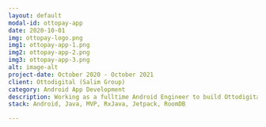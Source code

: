 ```yaml
---
layout: default
modal-id: ottopay-app
date: 2020-10-01
img: ottopay-logo.png
img1: ottopay-app-1.png
img2: ottopay-app-2.png
img3: ottopay-app-3.png
alt: image-alt
project-date: October 2020 - October 2021
client: Ottodigital (Salim Group)
category: Android App Development
description: Working as a fulltime Android Engineer to build Ottodigital Group mobile apps. <b>OttoPay</b> (an Indonesian fintech service, which provides comprehensive digital payment solutions for MSMEs and businesses (both small stalls to large franchises) <a href="https://play.google.com/store/apps/details?id=id.ottopay.ottopay&hl=en">see here</a>), <b>OttoKasir</b> (Transaction & stock recording tools, plus access to wholesale products for MSMEs. <a href="https://play.google.com/store/apps/details?id=id.ottopay.kasir&hl=id">see here</a>), and <b>Indomarco</b> App (<a href="https://play.google.com/store/apps/details?id=id.ottopay.indomarco&hl=id">see here</a>).
stack: Android, Java, MVP, RxJava, Jetpack, RoomDB

---
```

